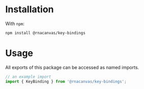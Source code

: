 # Installation

With `npm`:

```
npm install @rnacanvas/key-bindings
```

# Usage

All exports of this package can be accessed as named imports.

```javascript
// an example import
import { KeyBinding } from '@rnacanvas/key-bindings';
```
